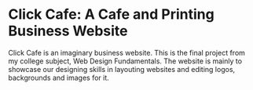 # Click Cafe: A Cafe and Printing Business Website

Click Cafe is an imaginary business website. This is the final project from my college subject, Web Design Fundamentals.
The website is mainly to showcase our designing skills in layouting websites and editing logos, backgrounds and images for it.
